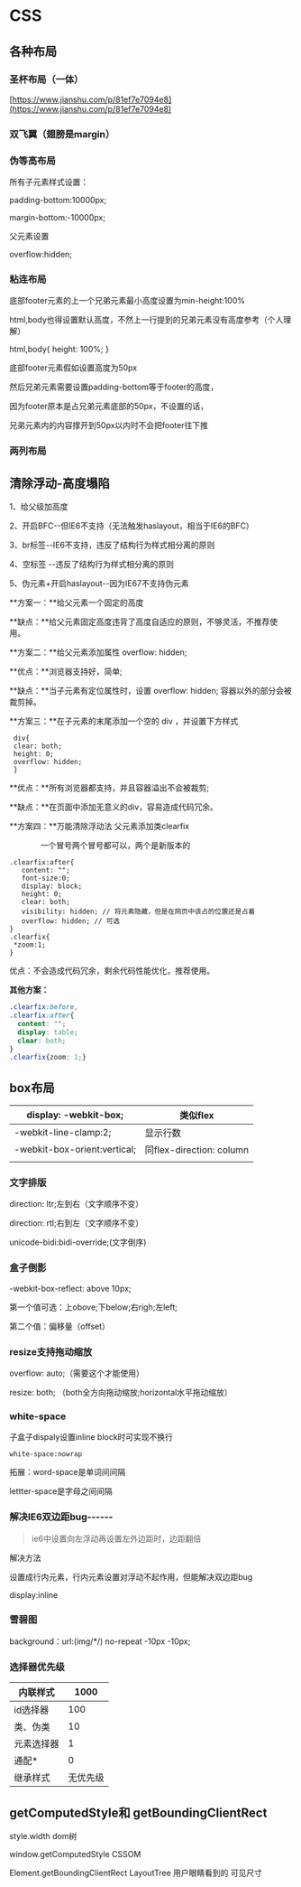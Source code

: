 # CSS

## 各种布局

### 圣杯布局（一体）

[https://www.jianshu.com/p/81ef7e7094e8](https://www.jianshu.com/p/81ef7e7094e8)

### 双飞翼（翅膀是margin）

### 伪等高布局

 所有子元素样式设置：

 padding-bottom:10000px;

 margin-bottom:-10000px;

 父元素设置

 overflow:hidden;

### 粘连布局

 底部footer元素的上一个兄弟元素最小高度设置为min-height:100%

 html,body也得设置默认高度，不然上一行提到的兄弟元素没有高度参考（个人理解）

 html,body{ height: 100%; }

 底部footer元素假如设置高度为50px

 然后兄弟元素需要设置padding-bottom等于footer的高度，

 因为footer原本是占兄弟元素底部的50px，不设置的话，

 兄弟元素内的内容撑开到50px以内时不会把footer往下推

### 两列布局

## 清除浮动-高度塌陷

1、给父级加高度

2、开启BFC--但IE6不支持（无法触发haslayout，相当于IE6的BFC）

3、br标签--IE6不支持，违反了结构行为样式相分离的原则

4、空标签 --违反了结构行为样式相分离的原则

5、伪元素+开启haslayout--因为IE67不支持伪元素

**方案一：**给父元素一个固定的高度

**缺点：**给父元素固定高度违背了高度自适应的原则，不够灵活，不推荐使用。

**方案二：**给父元素添加属性 overflow: hidden;

**优点：**浏览器支持好，简单;

**缺点：**当子元素有定位属性时，设置 overflow: hidden; 容器以外的部分会被裁剪掉。

**方案三：**在子元素的末尾添加一个空的 div ，并设置下方样式

```
 div{ 
 clear: both;     
 height: 0;   
 overflow: hidden; 
 }
```

**优点：**所有浏览器都支持，并且容器溢出不会被裁剪;

**缺点：**在页面中添加无意义的div，容易造成代码冗余。

**方案四：**万能清除浮动法 父元素添加类clearfix

               一个冒号两个冒号都可以，两个是新版本的

```
.clearfix:after{     
   content: "";
   font-size:0;
   display: block;
   height: 0;
   clear: both;
   visibility: hidden; // 将元素隐藏，但是在网页中该占的位置还是占着
   overflow: hidden; // 可选
}
.clearfix{
 *zoom:1;
}
```

优点：不会造成代码冗余，剩余代码性能优化，推荐使用。

**其他方案：**

```css
.clearfix:before,
.clearfix:after{
  content: "";
  display: table;
  clear: both;
}
.clearfix{zoom: 1;}
```



## box布局

| display: -webkit-box; | 类似flex |
| --- | --- |
| -webkit-line-clamp:2; | 显示行数 |
| -webkit-box-orient:vertical; | 同flex-direction: column |
|  |  |

### 文字排版

 direction: ltr;左到右（文字顺序不变）

 direction: rtl;右到左（文字顺序不变）

 unicode-bidi:bidi-override;(文字倒序)



### 盒子倒影

-webkit-box-reflect: above 10px;

第一个值可选：上obove;下below;右righ;左left;

第二个值：偏移量（offset）





### resize支持拖动缩放

 overflow: auto;（需要这个才能使用）

 resize: both; （both全方向拖动缩放;horizontal水平拖动缩放）



### white-space

子盒子dispaly设置inline block时可实现不换行

```
white-space:nowrap
```

拓展：word-space是单词间间隔

   lettter-space是字母之间间隔

### 解决IE6双边距bug------

> ie6中设置向左浮动再设置左外边距时，边距翻倍

解决方法

设置成行内元素，行内元素设置对浮动不起作用，但能解决双边距bug

display:inline

### 雪碧图

background：url:(img/*/) no-repeat -10px -10px;



### 选择器优先级

| 内联样式 | 1000 |
| --- | --- |
| id选择器 | 100 |
| 类、伪类 | 10 |
| 元素选择器 | 1 |
| 通配* | 0 |
| 继承样式 | 无优先级 |

## getComputedStyle和 getBoundingClientRect

style.width  dom树

window.getComputedStyle CSSOM

Element.getBoundingClientRect  LayoutTree  用户眼睛看到的  可见尺寸
